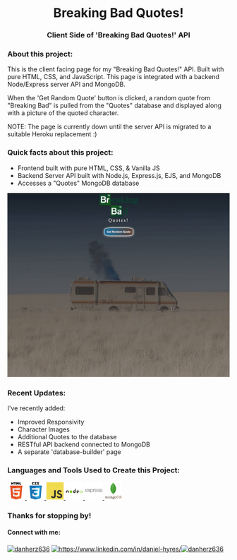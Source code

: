<h1 align="center"> Breaking Bad Quotes! </h1>

<h3 align="center">Client Side of 'Breaking Bad Quotes!' API</h3>

<!-- <h3 align="center"> <a href="https://quotes-of-breakingbad.netlify.app/">Visit the live site</a></h3> -->

<h3 align="left">About this project:</h3>
<p align="left">
This is the client facing page for my "Breaking Bad Quotes!" API. Built with pure HTML, CSS, and JavaScript. This page is integrated with a backend Node/Express server API and MongoDB. <br>

When the 'Get Random Quote' button is clicked, a random quote from "Breaking Bad" is pulled from the "Quotes" database and displayed along with a picture of the quoted character. 
</p>

<p align="left">
NOTE: The page is currently down until the server API is migrated to a suitable Heroku replacement :)
</p>

<h3 align="left">Quick facts about this project:</h3>
<p align="left">
<ul>
<li>Frontend built with pure HTML, CSS, & Vanilla JS </li>
<li>Backend Server API built with Node.js, Express.js, EJS, and MongoDB</li> 
<!-- <li> The API is hosted on Heroku </li> -->
<li>Accesses a "Quotes" MongoDB database </li>
<!----- <li> </li> ---->
</ul>
</p>



<p align="center">
  <img src="https://github.com/d-herz/breaking-bad-quotes-client/blob/main/bb-readme.gif" alt="animated" />
</p>


<h3 align="left">Recent Updates:</h3>
<p align="left">
I've recently added:
<ul>
<li> Improved Responsivity </li>
<li> Character Images </li>
<li> Additional Quotes to the database</li>
<li> RESTful API backend connected to MongoDB</li> 
<li>A separate 'database-builder' page </li>
<!----- <li> </li> ---->
</ul>
</p>

<h3 align="left">Languages and Tools Used to Create this Project:</h3>
<p align="left"> <a href="https://www.w3.org/html/" target="_blank" rel="noreferrer"> <img src="https://raw.githubusercontent.com/devicons/devicon/master/icons/html5/html5-original-wordmark.svg" alt="html5" width="40" height="40"/> </a> <a href="https://www.w3schools.com/css/" target="_blank" rel="noreferrer"> <img src="https://raw.githubusercontent.com/devicons/devicon/master/icons/css3/css3-original-wordmark.svg" alt="css3" width="40" height="40"/> </a> <a href="https://developer.mozilla.org/en-US/docs/Web/JavaScript" target="_blank" rel="noreferrer"> <img src="https://raw.githubusercontent.com/devicons/devicon/master/icons/javascript/javascript-original.svg" alt="javascript" width="40" height="40"/> </a> <a href="https://nodejs.org" target="_blank" rel="noreferrer"> <img src="https://raw.githubusercontent.com/devicons/devicon/master/icons/nodejs/nodejs-original-wordmark.svg" alt="nodejs" width="40" height="40"/> </a>  <a href="https://expressjs.com" target="_blank" rel="noreferrer"> <img src="https://raw.githubusercontent.com/devicons/devicon/master/icons/express/express-original-wordmark.svg" alt="express" width="40" height="40"/> </a> <a href="https://www.mongodb.com/" target="_blank" rel="noreferrer"> <img src="https://raw.githubusercontent.com/devicons/devicon/master/icons/mongodb/mongodb-original-wordmark.svg" alt="mongodb" width="40" height="40"/> </a></p>


<h3 align="left">Thanks for stopping by!</h3>
<h4> Connect with me:</h4>
<p align="left">
<a href="https://twitter.com/danherz636" target="blank"><img align="center" src="https://raw.githubusercontent.com/rahuldkjain/github-profile-readme-generator/master/src/images/icons/Social/twitter.svg" alt="danherz636" height="30" width="40" /></a>
<a href="https://www.linkedin.com/in/d-herz/" target="blank"><img align="center" src="https://raw.githubusercontent.com/rahuldkjain/github-profile-readme-generator/master/src/images/icons/Social/linked-in-alt.svg" alt="https://www.linkedin.com/in/daniel-hyres/" height="30" width="40" /></a><a href="https://www.twitch.tv/devlimiter/videos" target="blank"><img align="center" src="https://raw.githubusercontent.com/rahuldkjain/github-profile-readme-generator/master/src/images/icons/Social/twitch.svg" alt="danherz636" height="30" width="40" />
</p>




